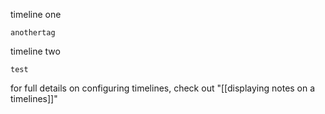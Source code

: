 timeline one

```timeline
anothertag
```

timeline two
```timeline
test
```

for full details on configuring timelines, check out "[[displaying notes on a timelines]]"